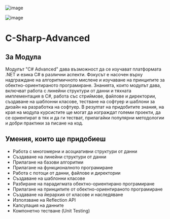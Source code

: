 
![image](https://user-images.githubusercontent.com/107473016/198683230-00775ba8-78fd-40e5-b6df-047c01bcc448.png)



![image](https://user-images.githubusercontent.com/107473016/207352120-114dc42d-f4c9-4610-8248-cbeddccedef0.png)


# C-Sharp-Advanced
## За Модула
Модулът "C# Advanced" дава възможност да се изучават платформата .NET и езика C# в различни аспекти. Фокусът е насочен върху надграждане на алгоритмичното мислене и изучаване на принципите за обектно-ориентираното програмиране. Знанията, които модулът дава, включват работа с линейни структури от данни и тяхната имплементация в C#, работа със стриймове, файлове и директории, създаване на шаблонни класове, тестване на софтуер и шаблони за дизайн на разработка на софтуер. В резултат на придобитите знания, на края на модула курсистите ще могат да изграждат големи проекти, да се ориентират в тях и да ги тестват, прилагайки популярни методологии и добри практики за писане на код.
## Умения, които ще придобиеш
- Работа с многомерни и асоциативни структури от данни
- Създаване на линейни структури от данни
- Прилагане на базови алгоритми
- Прилагане на функционалното програмиране
- Работа с потоци от данни, файлове и директории
- Създаване на шаблонни класове
- Разбиране на парадигмата обектно-ориентирано програмиране
- Прилагане на принципите от обектно-ориентираното програмиране
- Създаване на йерархия от класове и наследяване
- Използване на Reflection API
- Капсулация на данните
- Компонетно тестване (Unit Testing)
